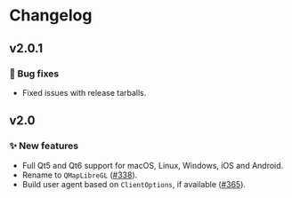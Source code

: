 # Changelog

## v2.0.1

### 🐞 Bug fixes

- Fixed issues with release tarballs.

## v2.0

### ✨ New features

- Full Qt5 and Qt6 support for macOS, Linux, Windows, iOS and Android.
- Rename to `QMapLibreGL` ([#338](https://github.com/maplibre/maplibre-gl-native/pull/338)).
- Build user agent based on `ClientOptions`, if available ([#365](https://github.com/maplibre/maplibre-gl-native/pull/365)).
